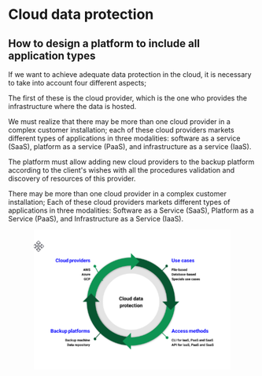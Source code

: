 
# Cloud data protection


## How to design a platform to include all application types

If we want to achieve adequate data protection in the cloud, it is necessary to take into account four different aspects; 

The first of these is the cloud provider, which is the one who provides the infrastructure where the data is hosted. 

We must realize that there may be more than one cloud provider in a complex customer installation; each of these cloud providers markets different types of applications in three modalities: software as a service (SaaS), platform as a service (PaaS), and infrastructure as a service (IaaS).

The platform must allow adding new cloud providers to the backup platform according to the client's wishes with all the procedures validation and discovery of resources of this provider.

There may be more than one cloud provider in a complex customer installation; Each of these cloud providers markets different types of applications in three modalities: Software as a Service (SaaS), Platform as a Service (PaaS), and Infrastructure as a Service (IaaS). 

<p align="center">
<img src=".img/Platform design guidelines.png" alt="File-based use case diagram" width="400">
</p>

